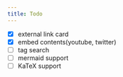 ```yaml
---
title: Todo
---
```


- [x] external link card
- [x] embed contents(youtube, twitter)
- [ ] tag search
- [ ] mermaid support
- [ ] KaTeX support
